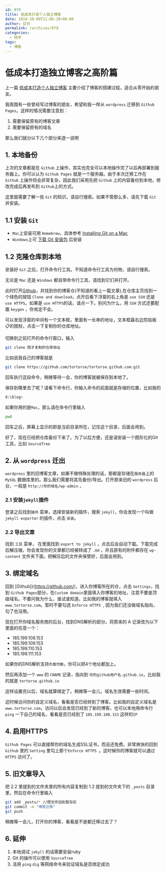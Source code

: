 ```yaml
---
id: 979
title: 低成本打造个人独立博客
date: 2018-10-09T11:06:20+00:00
author: 愆伏
permalink: /archives/979
categories:
  - 技术
tags:
  - 博客
---
```

# 低成本打造独立博客之高阶篇

上一篇 [低成本打造个人独立博客](https://www.tortorse.com/archives/978) 主要介绍了博客的搭建过程，适合从零开始的朋友。

我周围有一些曾经写过博客的朋友，希望和我一样从 `wordpress` 迁移到 `Github Pages`。这样的情况需要注意到：

1. 需要保留原有的博客文章
2. 需要保留原有的域名

那么我们就分以下几个部分来逐一说明

## 1. 本地备份

上次的文章都是在 `Github` 上操作，其实也完全可以本地操作完了以后再部署到服务器上。你可以认为 `Github Pages` 就是一个服务器。由于本次迁移工作在 `Github` 上操作将会非常复杂，因此我们采用先把 `Github` 上的内容备份到本地，修改完成后再发布到 `Github`上的方式。

这里面需要了解一些 `Git` 的知识，请自行搜索。如果不管那么多，请先下载 `Git` 并安装。

## 1.1 安装 `Git`

- `Mac`上安装可用 `Homebrew`，具体参考 [Installing Git on a Mac](https://gist.github.com/derhuerst/1b15ff4652a867391f03#file-mac-md)
- `Windows`上可 [下载 Git 安装包](https://gitforwindows.org/) 后安装

## 1.2 克隆仓库到本地

安装好 `Git` 之后，打开命令行工具。不知道命令行工具为何物，请自行搜索。

无论是  `Mac` 还是 `Windows` 都自带命令行工具，请找到它们并打开。

此时打开[Github](https://github.com)，并找到你的博客仓(不知道的看上一篇文章),在仓库主页找到一个绿色的按钮 `Clone and download`，点开后看下浮窗的右上角是 `use SSH`  还是 `use HTTPS`。如果是 `use HTTPS`的话，请点一下。别问为什么，用 `SSH` 方式还要配置 `keygen` ，你肯定不会。

可以发现浮窗的中间有一个文本框，里面有一长串的地址，文本框最右边剪贴板📋的图标，点击一下复制你的仓库地址。

切换到之前打开的命令行窗口，输入

```bash
git clone 刚才复制的仓库地址
```

比如说我自己的博客就是

```bash
git clone https://github.com/tortorse/tortorse.github.com.git
```

回车执行这段命令，稍微等待一会，你的博客就被保存到本地了。

保存到哪里去了呢？请看下命令行，你输入命令的前面就是存储的位置，比如我的

```bash
d:\blog>
```

如果你用的是`Mac`，那么请在命令行里输入

```bash
pwd
```

回车之后，屏幕上显示的即是当前目录所在，记住这个目录，后面会用到。

好了，现在已经把仓库备份下来了。为了以后方便，还是请安装一个图形化的Git 工具，比如 `SourceTree`

## 2. 从 `wordpress` 迁出

`wordpress` 里的旧博客文章，如果不做特殊处理的话，那都是存储在`服务器`上的`MySQL` 数据库里的。那么我们需要将其先备份/导出。打开原来旧的 `wordpress` 后台，一般是 `http://你的域名/wp-admin` ，

### 2.1 安装`jekyll`插件

登录之后找到`插件`  菜单，选择安装新的插件，搜索 `jekyll`，你会发现一个叫做 `jekyll exporter` 的插件，点击 `安装`。

### 2.2 导出文章

找到 `工具` 菜单， 在里面找到 `export to jekyll` ，点击后会自动下载。下载完成后解压缩，你会发现你的文章都已经被转成了 `.md` ，并且原有的附件都存在 `wp-content` 文件夹下面。把解压后的文件夹保管好，后面会用到。

## 3. 绑定域名

回到 [Github])(https://github.com/)，进入你博客所在的仓，点击 `Settings`，找到 `Github Pages`部分，在`Custom domain`里面填入你博客的地址，注意不要是顶级域名。不要问我为什么，谁试谁知道。比如我的博客就填入 `www.tortorse.com`。暂时不要勾选 `Enforce HTTPS `, 因为我们还没做域名指向，勾了也没用。

现在打开你域名服务商的后台，找到DNS解析的部分。将原来的 A 记录改为以下里面的任意一个：

- 185.199.108.153
- 185.199.109.153
- 185.199.110.153
- 185.199.111.153

如果你的DNS解析支持`负载均衡`，你可以把4个地址都加上。

然后再添加一个 `www` 的 `CNAME` 记录，指向到 `你的github用户名.github.io`，比如我的就是 `tortorse.github.io`

这样设置完以后，域名就算绑定了。稍微等一会儿，域名生效需要一些时间。

这时候访问你的自定义域名，看看是否已经转到了博客。比如我的自定义域名是 `www.tortorse.com`，访问以后会发现已经到了新的博客。也可以本地用命令行 `ping`  一下自己的域名，看看是否已经到了 `185.199.108.153` 这样的`IP`

## 4. 启用HTTPS

`Github Pages` 可以直接帮你的域名生成SSL证书，而且还免费。非常爽快的回到`Github` 里的 `Setting` 里勾上那个`Enforce HTTPS `。这时候你的博客就可以通过 `HTTPS` 访问了。

## 5. 旧文章导入

把 2.2 里提到的文件夹里的所有内容复制到 1.2  提到的文件夹下的 `_posts` 目录里，然后在命令行里输入

```bash
git add _posts/* //把文件加到暂存区
git commit -m "博客迁移"
git push
```

稍微等一会儿，打开你的博客，看看是不是都迁移过去了？

## 6. 延伸

1. 本地调试 `jekyll` 的话需要安装ruby
2. Git 的操作可以使用 `SourceTree`
3. 活用 `ping` `dig` 等网络命令来验证域名是否绑定成功